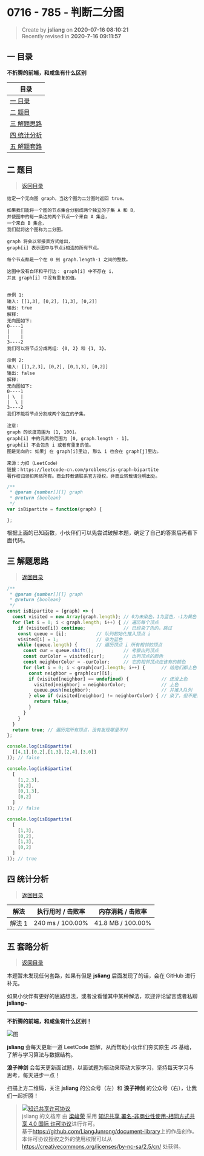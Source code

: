 0716 - 785 - 判断二分图
===

> Create by **jsliang** on **2020-07-16 08:10:21**  
> Recently revised in **2020-7-16 09:11:57**  

## <a name="chapter-one" id="chapter-one"></a>一 目录

**不折腾的前端，和咸鱼有什么区别**

| 目录 |
| --- |
| [一 目录](#chapter-one) |
| <a name="catalog-chapter-two" id="catalog-chapter-two"></a>[二 题目](#chapter-two) |
| <a name="catalog-chapter-three" id="catalog-chapter-three"></a>[三 解题思路](#chapter-three) |
| <a name="catalog-chapter-four" id="catalog-chapter-four"></a>[四 统计分析](#chapter-four) |
| <a name="catalog-chapter-five" id="catalog-chapter-five"></a>[五 解题套路](#chapter-five) |

## <a name="chapter-two" id="chapter-two"></a>二 题目

> [返回目录](#chapter-one)

```
给定一个无向图 graph，当这个图为二分图时返回 true。

如果我们能将一个图的节点集合分割成两个独立的子集 A 和 B，
并使图中的每一条边的两个节点一个来自 A 集合，
一个来自 B 集合，
我们就将这个图称为二分图。

graph 将会以邻接表方式给出，
graph[i] 表示图中与节点i相连的所有节点。

每个节点都是一个在 0 到 graph.length-1 之间的整数。

这图中没有自环和平行边： graph[i] 中不存在 i，
并且 graph[i] 中没有重复的值。


示例 1:
输入: [[1,3], [0,2], [1,3], [0,2]]
输出: true
解释: 
无向图如下:
0----1
|    |
|    |
3----2
我们可以将节点分成两组: {0, 2} 和 {1, 3}。

示例 2:
输入: [[1,2,3], [0,2], [0,1,3], [0,2]]
输出: false
解释: 
无向图如下:
0----1
| \  |
|  \ |
3----2
我们不能将节点分割成两个独立的子集。

注意:
graph 的长度范围为 [1, 100]。
graph[i] 中的元素的范围为 [0, graph.length - 1]。
graph[i] 不会包含 i 或者有重复的值。
图是无向的: 如果j 在 graph[i]里边, 那么 i 也会在 graph[j]里边。

来源：力扣（LeetCode）
链接：https://leetcode-cn.com/problems/is-graph-bipartite
著作权归领扣网络所有。商业转载请联系官方授权，非商业转载请注明出处。
```

```js
/**
 * @param {number[][]} graph
 * @return {boolean}
 */
var isBipartite = function(graph) {

};
```

根据上面的已知函数，小伙伴们可以先尝试破解本题，确定了自己的答案后再看下面代码。

## <a name="chapter-three" id="chapter-three"></a>三 解题思路

> [返回目录](#chapter-one)

```js
/**
 * @param {number[][]} graph
 * @return {boolean}
 */
const isBipartite = (graph) => {
  const visited = new Array(graph.length); // 0为未染色，1为蓝色，-1为黄色
  for (let i = 0; i < graph.length; i++) { // 遍历每个顶点
    if (visited[i]) continue;              // 已经染了色的，跳过
    const queue = [i];           // 队列初始化推入顶点 i
    visited[i] = 1;              // 染为蓝色
    while (queue.length) {       // 遍历顶点 i 所有相邻的顶点
      const cur = queue.shift();           // 考察出列顶点
      const curColor = visited[cur];       // 出列顶点的颜色
      const neighborColor = -curColor;     // 它的相邻顶点应该有的颜色
      for (let i = 0; i < graph[cur].length; i++) {      // 给他们都上色
        const neighbor = graph[cur][i];
        if (visited[neighbor] == undefined) {            // 还没上色
          visited[neighbor] = neighborColor;             // 上色
          queue.push(neighbor);                          // 并推入队列
        } else if (visited[neighbor] != neighborColor) { // 染了，但不是对的颜色
          return false;
        }
      }
    }
  }
  return true; // 遍历完所有顶点，没有发现哪里不对
};

console.log(isBipartite(
  [[4,1],[0,2],[1,3],[2,4],[3,0]]
)); // false

console.log(isBipartite(
  [
    [1,2,3], 
    [0,2],
    [0,1,3], 
    [0,2]
  ]
)); // false

console.log(isBipartite(
  [
    [1,3], 
    [0,2],
    [1,3], 
    [0,2]
  ]
)); // true
```

## <a name="chapter-four" id="chapter-four"></a>四 统计分析

> [返回目录](#chapter-one)

| 解法 | 执行用时 / 击败率 | 内存消耗 / 击败率 |
| --- | --- | --- |
| 解法 1 | 240 ms / 100.00%  | 41.8 MB / 100.00% |

## <a name="chapter-five" id="chapter-five"></a>五 套路分析

> [返回目录](#chapter-one)

本题暂未发现任何套路，如果有但是 **jsliang** 后面发现了的话，会在 GitHub 进行补充。

如果小伙伴有更好的思路想法，或者没看懂其中某种解法，欢迎评论留言或者私聊 **jsliang**~

---

**不折腾的前端，和咸鱼有什么区别！**

![图](https://github.com/LiangJunrong/document-library/blob/master/public-repertory/img/z-index-small.png?raw=true)

**jsliang** 会每天更新一道 LeetCode 题解，从而帮助小伙伴们夯实原生 JS 基础，了解与学习算法与数据结构。

**浪子神剑** 会每天更新面试题，以面试题为驱动来带动大家学习，坚持每天学习与思考，每天进步一点！

扫描上方二维码，关注 **jsliang** 的公众号（左）和 **浪子神剑** 的公众号（右），让我们一起折腾！

> <a rel="license" href="http://creativecommons.org/licenses/by-nc-sa/4.0/"><img alt="知识共享许可协议" style="border-width:0" src="https://i.creativecommons.org/l/by-nc-sa/4.0/88x31.png" /></a><br /><span xmlns:dct="http://purl.org/dc/terms/" property="dct:title">jsliang 的文档库</span> 由 <a xmlns:cc="http://creativecommons.org/ns#" href="https://github.com/LiangJunrong/document-library" property="cc:attributionName" rel="cc:attributionURL">梁峻荣</a> 采用 <a rel="license" href="http://creativecommons.org/licenses/by-nc-sa/4.0/">知识共享 署名-非商业性使用-相同方式共享 4.0 国际 许可协议</a>进行许可。<br />基于<a xmlns:dct="http://purl.org/dc/terms/" href="https://github.com/LiangJunrong/document-library" rel="dct:source">https://github.com/LiangJunrong/document-library</a>上的作品创作。<br />本许可协议授权之外的使用权限可以从 <a xmlns:cc="http://creativecommons.org/ns#" href="https://creativecommons.org/licenses/by-nc-sa/2.5/cn/" rel="cc:morePermissions">https://creativecommons.org/licenses/by-nc-sa/2.5/cn/</a> 处获得。